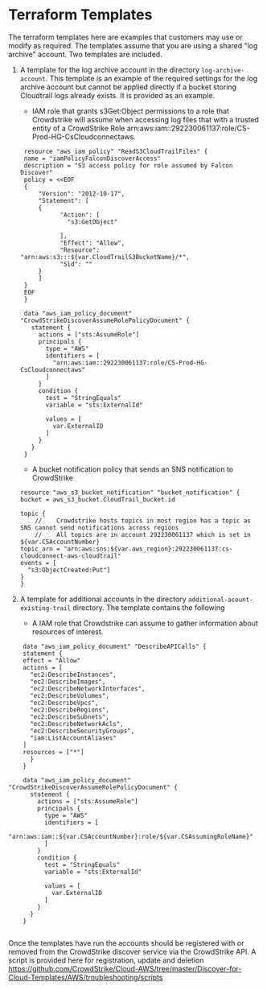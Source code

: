 # Terraform Templates

The terraform templates here are examples that customers may use or modify as required.  The templates assume that you are using a shared "log archive" account.  Two templates are included.

1) A template for the log archive account in the directory `log-archive-account`. 
   This template is an example of the required settings for the log archive account but cannot be applied directly if a bucket storing Cloudtrail logs already exists.  It is provided as an example. 
   
    - IAM role that grants s3Get:Object permissions to a role that Crowdstrike will assume when accessing log files that with a trusted entity of a CrowdStrike Role arn:aws:iam::292230061137:role/CS-Prod-HG-CsCloudconnectaws.
    
   ```
    resource "aws_iam_policy" "ReadS3CloudTrailFiles" {
    name = "iamPolicyFalconDiscoverAccess"
    description = "S3 access policy for role assumed by Falcon Discover"
    policy = <<EOF
    {
        "Version": "2012-10-17",
        "Statement": [
        {
              "Action": [
                "s3:GetObject"

              ],
              "Effect": "Allow",
              "Resource": "arn:aws:s3:::${var.CloudTrailS3BucketName}/*",
              "Sid": ""
        }
        ]
    }
    EOF
    }

    data "aws_iam_policy_document" "CrowdStrikeDiscoverAssumeRolePolicyDocument" {
      statement {
        actions = ["sts:AssumeRole"]
        principals {
          type = "AWS"
          identifiers = [
            "arn:aws:iam::292230061137:role/CS-Prod-HG-CsCloudconnectaws"
          ]
        }
        condition {
          test = "StringEquals"
          variable = "sts:ExternalId"

          values = [
            var.ExternalID
          ]
        }
      }
    }
    ```

    - A bucket notification policy that sends an SNS notification to CrowdStrike
    ```
    resource "aws_s3_bucket_notification" "bucket_notification" {
    bucket = aws_s3_bucket.CloudTrail_bucket.id

    topic {
        //    Crowdstrike hosts topics in most region has a topic as SNS cannot send notifications across regions
        //    All topics are in account 292230061137 which is set in ${var.CSAccountNumber}
    topic_arn = "arn:aws:sns:${var.aws_region}:292230061137:cs-cloudconnect-aws-cloudtrail"
    events = [
      "s3:ObjectCreated:Put"]
    }
    }
    ```
2) A template for additional accounts in the directory `additional-acount-existing-trail` directory. 
   The template contains the following
    -   A IAM role that Crowdstrike can assume to gather information about resources of interest. 
```text
    data "aws_iam_policy_document" "DescribeAPICalls" {
    statement {
    effect = "Allow"
    actions = [
      "ec2:DescribeInstances",
      "ec2:DescribeImages",
      "ec2:DescribeNetworkInterfaces",
      "ec2:DescribeVolumes",
      "ec2:DescribeVpcs",
      "ec2:DescribeRegions",
      "ec2:DescribeSubnets",
      "ec2:DescribeNetworkAcls",
      "ec2:DescribeSecurityGroups",
      "iam:ListAccountAliases"
    ]
    resources = ["*"]
      }
    }

    data "aws_iam_policy_document" "CrowdStrikeDiscoverAssumeRolePolicyDocument" {
      statement {
        actions = ["sts:AssumeRole"]
        principals {
          type = "AWS"
          identifiers = [
            "arn:aws:iam::${var.CSAccountNumber}:role/${var.CSAssumingRoleName}"
          ]
        }
        condition {
          test = "StringEquals"
          variable = "sts:ExternalId"
    
          values = [
            var.ExternalID
          ]
        }
      }
    }


```

Once the templates have run the accounts should be registered with or removed from the CrowdStrike discover service via the CrowdStrike API.   A script is provided here for registration, update and deletion
https://github.com/CrowdStrike/Cloud-AWS/tree/master/Discover-for-Cloud-Templates/AWS/troubleshooting/scripts

    
    
